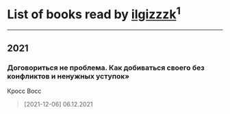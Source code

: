 # List of books read by [ilgizzzk](http://vk.com/id150371197)<sup>1</sup>
---

## 2021

### Договориться не проблема. Как добиваться своего без конфликтов и ненужных уступок»
Кросс Восс
> [2021-12-06] 06.12.2021



